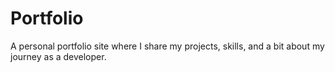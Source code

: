 # Portfolio
A personal portfolio site where I share my projects, skills, and a bit about my journey as a developer.
